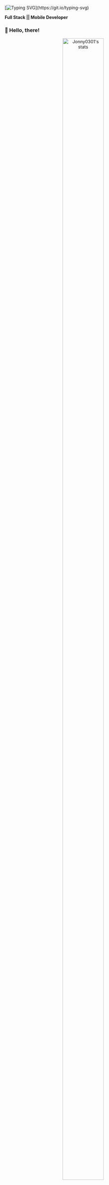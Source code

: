 [![Typing SVG](https://readme-typing-svg.herokuapp.com?font=Dancing+Script&size=40&center=true&vCenter=true&width=1000&height=100&lines=Hello+Welcome+To+My+Github+Profile;I+Am+A+Fullstack+And+Mobile+Developer.;I+Have+7+Years+Of+Experiences.)](https://git.io/typing-svg)

**Full Stack || Mobile Developer**

### 👋 Hello, there!

<div style="text-align: center;">
    <div style="display: inline-block; height: 100%;">
        <picture>
            <source media="(prefers-color-scheme: dark)" srcset="https://github-readme-activity-graph.vercel.app/graph?username=Jonny0301&theme=vue&hide_border=false&hide_title=false&area=true&custom_title=Monthly%20Contribution%20Overview%20Across%20All%20Repositories" />
            <source media="(prefers-color-scheme: light)" srcset="https://github-readme-activity-graph.vercel.app/graph?username=Jonny0301&theme=github-light&hide_border=false&hide_title=false&area=true&custom_title=Monthly%20Contribution%20Overview%20Across%20All%20Repositories" />
            <img align="center" src="https://github-readme-activity-graph.vercel.app/graph?username=Jonny0301&theme=vue&hide_border=false&hide_title=false&area=true&custom_title=Monthly%20Contribution%20Overview%20Across%20All%20Repositories" alt="Jonny0301's stats" style="width:97%;"/>
        </picture>
    </div>
</div>

<br>
<div align="center" style="display:flex; flex-direction:row;width:100%;">
    <div style="display: inline-block; height: 100%;width:48%;">
        <picture>
            <source media="(prefers-color-scheme: dark)" srcset="https://github-readme-stats-one-bice.vercel.app/api?username=Jonny0301&theme=vue-dark&show_icons=true&count_private=true&hide_border=true&role=OWNER,ORGANIZATION_MEMBER,COLLABORATOR" style="width:48%;" />
            <source media="(prefers-color-scheme: light)" srcset="https://github-readme-stats-one-bice.vercel.app/api?username=Jonny0301&theme=vue&show_icons=true&count_private=true&hide_border=true&role=OWNER,ORGANIZATION_MEMBER,COLLABORATOR" 
style="width:48%;" />
            <img align="center" src="https://github-readme-stats-one-bice.vercel.app/api?username=Jonny0301&theme=vue-dark&show_icons=true&count_private=true&hide_border=true&role=OWNER,ORGANIZATION_MEMBER,COLLABORATOR" alt="Jonny0301's stats " style="width:48%;"/>
        </picture>
    </div>
   <div style="display:flex ; height: 100%;width:48%">
      <picture>
         <a href="https://github.com/Jonny0301?tab=stars" style="width:48%;"> 
           <img src="https://github-readme-streak-stats.herokuapp.com?user=Jonny0301&theme=gotham&hide_border=true&date_format=M%20j%5B%2C%20Y%5D"  width="48%"alt="@Jonny0301's github-readme-streak-stats"/>
          </a>
      </picture>
  </div>
</div>

<br>
<div >
    <div style="display: inline-block; height: 100%;">
        <picture>
            <!-- Dark theme -->
            <source media="(prefers-color-scheme: dark)" srcset="https://github-profile-trophy.vercel.app/?username=Jonny0301&theme=onestar&no-frame=true&column=8&row=1" />
            <!-- Light theme -->
            <source media="(prefers-color-scheme: light)" srcset="https://github-profile-trophy.vercel.app/?username=Jonny0301&theme=onedark&no-frame=true&column=8&row=1" />
            <!-- Fallback image -->
            <img align="center" src="https://github-profile-trophy.vercel.app/?username=Jonny0301&theme=onestar&no-frame=true&column=8&row=1" alt="@Jonny0301's trophy stats" />
        </picture>
    </div>
 
</div>


<img width=100% src="https://capsule-render.vercel.app/api?type=waving&color=0:50faaa,100:fa50e3&height=120&section=footer"/>

